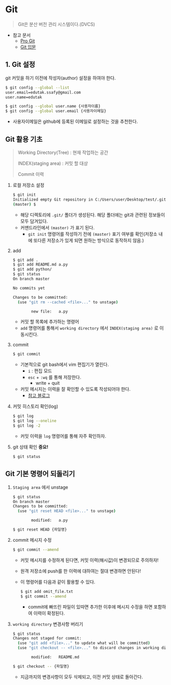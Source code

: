 # Git

> Git은 분산 버전 관리 시스템이다.(DVCS)

* 참고 문서
  * [Pro Git](https://git-scm.com/book/ko/v2)
  * [Git 입문](https://backlog.com/git-tutorial/kr/)

## 1. Git 설정

git 커밋을 하기 이전에 작성자(author) 설정을 하여야 한다.

```bash
$ git config --global --list
user.email=edutak.ssafy@gmail.com
user.name=edutak
```

```bash
$ git config --global user.name {사용자이름}
$ git config --global user.email {사용자이메일} 
```

* 사용자이메일은 github에 등록된 이메일로 설정하는 것을 추천한다.

## Git 활용 기초

> Working Directory(Tree) : 현재 작업하는 공간
>
> INDEX(staging area) : 커밋 할 대상
>
> Commit 이력

1. 로컬 저장소 설정

   ```bash
   $ git init
   Initialized empty Git repository in C:/Users/user/Desktop/test/.git/
   (master) $
   ```

   * 해당 디렉토리에 `.git/` 폴더가 생성된다. 해당 폴더에는 git과 관련된 정보들이 모두 담겨있다.
   * 커맨드라인에서 `(master)` 가 표기 된다. 
     * `git init` 명령어를 작성하기 전에 `(master)` 표기 여부를 확인(저장소 내에 또다른 저장소가 있게 되면 원하는 방식으로 동작하지 않음.) 

2. add

   ```bash
   $ git add .
   $ git add README.md a.py
   $ git add python/
   $ git status
   On branch master
   
   No commits yet
   
   Changes to be committed:
     (use "git rm --cached <file>..." to unstage)
   
           new file:   a.py
   ```

   * 커밋 할 목록에 추가하는 명령어
   * `add` 명령어를 통해서 `working directory` 에서 `INDEX(staging area)` 로 이동시킨다.

3. commit

   ```bash
   $ git commit
   ```

   * 기본적으로 git bash에서 vim 편집기가 열린다.
     * `i` : 편집 모드
     * `esc` + `:wq` 를 통해 저장한다.
       * write + quit
   * 커밋 메시지는 이력을 잘 확인할 수 있도록 작성되어야 한다.
     * [참고 블로그](https://blog.ull.im/engineering/2019/03/10/logs-on-git.html)

4. 커밋 히스토리 확인(log) 

   ```bash
   $ git log
   $ git log --oneline
   $ git log -2
   ```

   * 커밋 이력을 `log` 명령어를 통해 자주 확인하자.

5. git 상태 확인 **중요!**

   ```bash
   $ git status
   ```

## Git 기본 명령어 되돌리기

1. `Staging area` 에서 unstage

   ```bash
   $ git status
   On branch master
   Changes to be committed:
     (use "git reset HEAD <file>..." to unstage)
   
           modified:   a.py
   ```

   ```bash
   $ git reset HEAD {파일명}
   ```

2. commit 메시지 수정

   ```bash
   $ git commit --amend
   ```

   * 커밋 메시지를 수정하게 된다면, 커밋 이력(해시값)이 변경되므로 주의하자!

   * 원격 저장소에 push를 한 이력에 대하여는 절대 변경하면 안된다!

   * 이 명령어를 다음과 같이 활용할 수 있다.

     ```bash
     $ git add omit_file.txt
     $ git commit --amend
     ```

     * commit에 빠뜨린 파일이 있따면 추가한 이후에 메시지 수정을 하면 포함하여 이력이 확정된다.

3. `working directory` 변경사항 버리기

   ```bash
   $ git status
   Changes not staged for commit:
     (use "git add <file>..." to update what will be committed)
     (use "git checkout -- <file>..." to discard changes in working directory)
   
           modified:   README.md
   ```

   ```bash
   $ git checkout -- {파일명}
   ```

   * 지금까지의 변경사항이 모두 삭제되고, 이전 커밋 상태로 돌아간다.













